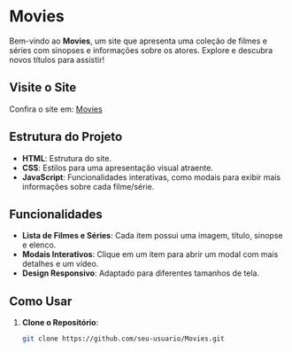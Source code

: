 # Movies

Bem-vindo ao **Movies**, um site que apresenta uma coleção de filmes e séries com sinopses e informações sobre os atores. Explore e descubra novos títulos para assistir!

## Visite o Site

Confira o site em: [Movies](https://devalexfr.github.io/Movies/)

## Estrutura do Projeto

- **HTML**: Estrutura do site.
- **CSS**: Estilos para uma apresentação visual atraente.
- **JavaScript**: Funcionalidades interativas, como modais para exibir mais informações sobre cada filme/série.

## Funcionalidades

- **Lista de Filmes e Séries**: Cada item possui uma imagem, título, sinopse e elenco.
- **Modais Interativos**: Clique em um item para abrir um modal com mais detalhes e um vídeo.
- **Design Responsivo**: Adaptado para diferentes tamanhos de tela.

## Como Usar

1. **Clone o Repositório**:
   ```sh
   git clone https://github.com/seu-usuario/Movies.git
